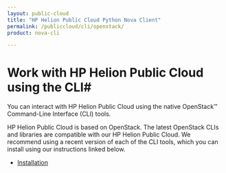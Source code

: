 ```yaml
---
layout: public-cloud
title: "HP Helion Public Cloud Python Nova Client"
permalink: /publiccloud/cli/openstack/
product: nova-cli

---
```

<!--PUBLISHED-->
# Work with HP Helion Public Cloud using the CLI#

You can interact with HP Helion Public Cloud using the native OpenStack&#8482; Command-Line Interface (CLI) tools.
 
HP Helion Public Cloud is based on OpenStack. The latest OpenStack CLIs and libraries are compatible with our HP Helion Public Cloud. We recommend using a recent version of each of the CLI tools, which you can install using our instructions linked below.
 
* [Installation](https://community.hpcloud.com/article/cloud-135-cli-installation-instructions)

